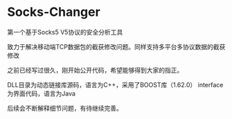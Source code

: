 # Socks-Changer 
第一个基于Socks5 V5协议的安全分析工具

致力于解决移动端TCP数据包的截获修改问题。同样支持多平台多协议数据的截获修改

之前已经写过很久，刚开始公开代码，希望能够得到大家的指正。

DLL目录为动态链接库源码，语言为C++，采用了BOOST库（1.62.0）
interface为界面代码，语言为Java

后续会不断解释细节问题，有待继续完善。
